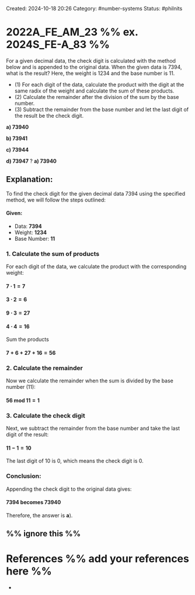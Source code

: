 Created: 2024-10-18 20:26
Category: #number-systems 
Status: #philnits


# 2022A_FE_AM_23 %% ex. 2024S_FE-A_83 %%

For a given decimal data, the check digit is calculated with the method below and is appended to the original data. When the given data is 7394, what is the result? Here, the weight is 1234 and the base number is 11. 
- (1) For each digit of the data, calculate the product with the digit at the same radix of the weight and calculate the sum of these products. 
- (2) Calculate the remainder after the division of the sum by the base number. 
- (3) Subtract the remainder from the base number and let the last digit of the result be the check digit.


**a) 73940**

**b) 73941**

**c) 73944**

**d) 73947**
? 
**a) 73940**

## **Explanation:**

To find the check digit for the given decimal data 7394 using the specified method, we will follow the steps outlined:
#### **Given:**
- Data: **7394**
- Weight: **1234**
- Base Number: **11**

### **1. Calculate the sum of products**
For each digit of the data, we calculate the product with the corresponding weight:
#### $7~\cdot~1 = 7$
#### $3~\cdot~2 = 6$
#### $9~\cdot~3 = 27$
#### $4~\cdot~4 = 16$

Sum the products
#### $7+6+27+16=56$
### **2. Calculate the remainder**
Now we calculate the remainder when the sum is divided by the base number (11):
#### $56~\text{mod}~11 =1$
### **3. Calculate the check digit**
Next, we subtract the remainder from the base number and take the last digit of the result:
#### $11-1=10$

The last digit of 10 is 0, which means the check digit is 0.

### **Conclusion:**
Appending the check digit to the original data gives:
#### $7394~\text{becomes}~73940$

Therefore, the answer is **a**).







%% ignore this %%
---









# References %% add your references here %%
- 